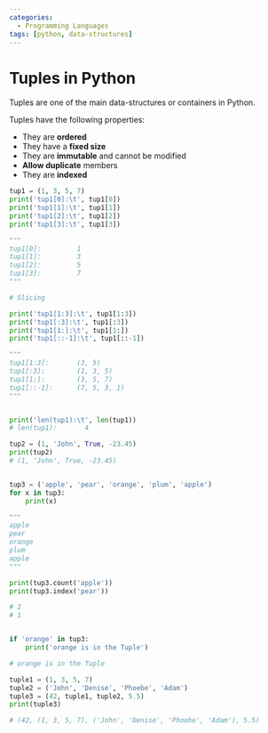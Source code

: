 ```yaml
---
categories:
  - Programming Languages
tags: [python, data-structures]
---
```


# Tuples in Python

Tuples are one of the main data-structures or containers in Python.

Tuples have the following properties:

- They are **ordered**
- They have a **fixed size**
- They are **immutable** and cannot be modified
- **Allow duplicate** members
- They are **indexed**

```python
tup1 = (1, 3, 5, 7)
print('tup1[0]:\t', tup1[0])
print('tup1[1]:\t', tup1[1])
print('tup1[2]:\t', tup1[2])
print('tup1[3]:\t', tup1[3])

"""
tup1[0]:         1
tup1[1]:         3
tup1[2]:         5
tup1[3]:         7
"""

# Slicing

print('tup1[1:3]:\t', tup1[1:3])
print('tup1[:3]:\t', tup1[:3])
print('tup1[1:]:\t', tup1[1:])
print('tup1[::-1]:\t', tup1[::-1])

"""
tup1[1:3]:       (3, 5)
tup1[:3]:        (1, 3, 5)
tup1[1:]:        (3, 5, 7)
tup1[::-1]:      (7, 5, 3, 1)
"""


print('len(tup1):\t', len(tup1))
# len(tup1):       4

tup2 = (1, 'John', True, -23.45)
print(tup2)
# (1, 'John', True, -23.45)


tup3 = ('apple', 'pear', 'orange', 'plum', 'apple')
for x in tup3:
    print(x)

"""
apple
pear
orange
plum
apple
"""

print(tup3.count('apple'))
print(tup3.index('pear'))

# 2
# 1


if 'orange' in tup3:
    print('orange is in the Tuple')

# orange is in the Tuple

tuple1 = (1, 3, 5, 7)
tuple2 = ('John', 'Denise', 'Phoebe', 'Adam')
tuple3 = (42, tuple1, tuple2, 5.5)
print(tuple3)

# (42, (1, 3, 5, 7), ('John', 'Denise', 'Phoebe', 'Adam'), 5.5)

```
